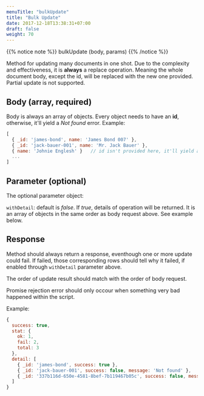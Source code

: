 ```yaml
---
menuTitle: "bulkUpdate"
title: "Bulk Update"
date: 2017-12-18T13:38:31+07:00
draft: false
weight: 70
---
```


{{% notice note %}}
bulkUpdate (body, params)
{{% /notice %}}

Method for updating many documents in one shot. Due to the complexity and effectiveness, it is **always** a replace operation. Meaning the whole document body, except the id, will be replaced with the new one provided. Partial update is not supported.

## Body (array, required)

Body is always an array of objects. Every object needs to have an **id**, otherwise, it'll yield a *Not found* error. Example:

```javascript
[
  { _id: 'james-bond', name: 'James Bond 007' },
  { _id: 'jack-bauer-001', name: 'Mr. Jack Bauer' },
  { name: 'Johnie Englesh' }   // id isn't provided here, it'll yield an error
  ...
]
```

## Parameter (optional)

The optional parameter object:

`withDetail`: default is *false*. If *true*, details of operation will be returned. It is an array of objects in the same order as body request above. See example below.

## Response

Method should always return a response, eventhough one or more update could fail. If failed, those corresponding rows should tell why it failed, if enabled through `withDetail` parameter above.

The order of update result should match with the order of body request.

Promise rejection error should only occour when something very bad happened within the script.

Example:

```javascript
{
  success: true,
  stat: {
    ok: 1,
    fail: 2,
    total: 3
  },
  detail: [
    { _id: 'james-bond', success: true },
    { _id: 'jack-bauer-001', success: false, message: 'Not found' },
    { _id: '337b116d-650e-4581-8bef-7b119467b05c', success: false, message: 'Not found' }
  ]
}
```

